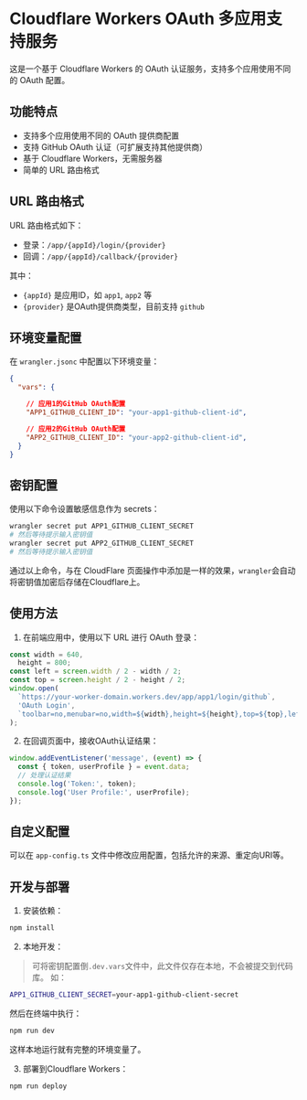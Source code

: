# Cloudflare Workers OAuth 多应用支持服务

这是一个基于 Cloudflare Workers 的 OAuth 认证服务，支持多个应用使用不同的 OAuth 配置。

## 功能特点

- 支持多个应用使用不同的 OAuth 提供商配置
- 支持 GitHub OAuth 认证（可扩展支持其他提供商）
- 基于 Cloudflare Workers，无需服务器
- 简单的 URL 路由格式

## URL 路由格式

URL 路由格式如下：

- 登录：`/app/{appId}/login/{provider}`
- 回调：`/app/{appId}/callback/{provider}`

其中：
- `{appId}` 是应用ID，如 `app1`, `app2` 等
- `{provider}` 是OAuth提供商类型，目前支持 `github`

## 环境变量配置

在 `wrangler.jsonc` 中配置以下环境变量：

```json
{
  "vars": {

    // 应用1的GitHub OAuth配置
    "APP1_GITHUB_CLIENT_ID": "your-app1-github-client-id",

    // 应用2的GitHub OAuth配置
    "APP2_GITHUB_CLIENT_ID": "your-app2-github-client-id",
  }
}
```

## 密钥配置

使用以下命令设置敏感信息作为 secrets：
```bash
wrangler secret put APP1_GITHUB_CLIENT_SECRET
# 然后等待提示输入密钥值
wrangler secret put APP2_GITHUB_CLIENT_SECRET
# 然后等待提示输入密钥值
```
通过以上命令，与在 CloudFlare 页面操作中添加是一样的效果，`wrangler`会自动将密钥值加密后存储在Cloudflare上。

## 使用方法

1. 在前端应用中，使用以下 URL 进行 OAuth 登录：

```javascript
const width = 640,
  height = 800;
const left = screen.width / 2 - width / 2;
const top = screen.height / 2 - height / 2;
window.open(
  `https://your-worker-domain.workers.dev/app/app1/login/github`,
  'OAuth Login',
  `toolbar=no,menubar=no,width=${width},height=${height},top=${top},left=${left}`
);
```

2. 在回调页面中，接收OAuth认证结果：

```javascript
window.addEventListener('message', (event) => {
  const { token, userProfile } = event.data;
  // 处理认证结果
  console.log('Token:', token);
  console.log('User Profile:', userProfile);
});
```

## 自定义配置

可以在 `app-config.ts` 文件中修改应用配置，包括允许的来源、重定向URI等。

## 开发与部署

1. 安装依赖：

```bash
npm install
```

2. 本地开发：

> 可将密钥配置倒`.dev.vars`文件中，此文件仅存在本地，不会被提交到代码库。
如：

```bash
APP1_GITHUB_CLIENT_SECRET=your-app1-github-client-secret
```

然后在终端中执行：

```bash
npm run dev
```

这样本地运行就有完整的环境变量了。

3. 部署到Cloudflare Workers：

```bash
npm run deploy
```